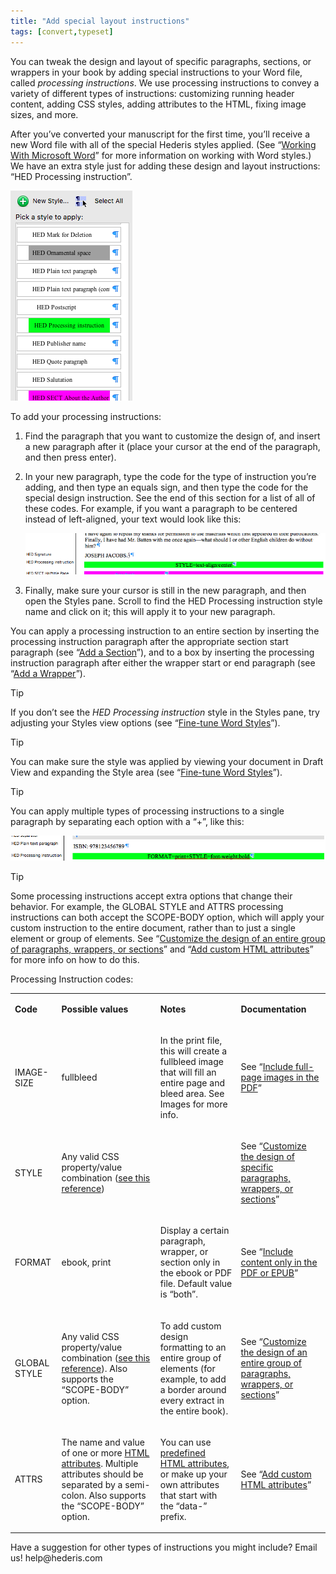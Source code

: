 ```yaml
---
title: "Add special layout instructions"
tags: [convert,typeset]
---
```

 
<html><body><section data-type="chapter" class="hsecchapter" data-hederis-type="hsecchapter" id="custom-design" data-pi-attrs="id: custom-design; data-tags: convert,typeset;" role="doc-chapter" data-tags="convert,typeset" data-author-name=" " data-book-title=" " title="Add special layout instructions"><p class="hblkp" data-hederis-type="hblkp" id="pPTgZQDnx">You can tweak the design and layout of specific paragraphs, sections, or wrappers in your book by adding special instructions to your Word file, called <em data-hederis-type="hspanem" id="pTijsWMew">processing instructions</em>. We use processing instructions to convey a variety of different types of instructions: customizing running header content, adding CSS styles, adding attributes to the HTML, fixing image sizes, and more.</p><p class="hblkp" data-hederis-type="hblkp" id="pC7QQkcAF">After you&#8217;ve converted your manuscript for the first time, you&#8217;ll receive a new Word file with all of the special Hederis styles applied. (See &#8220;<a href="{% link _docs/fine-tune-styles.md %}" class="hspana" data-hederis-type="hspana" id="pB4ZwtC4M">Working With Microsoft Word</a>&#8221; for more information on working with Word styles.) We have an extra style just for adding these design and layout instructions: &#8220;HED Processing instruction&#8221;.</p><img data-hederis-type="hblkimg" class="hblkimg" id="pYjkVbidK" src="/images/pi1.png" data-img-src="/images/pi1.png"/><p class="hblkp" data-hederis-type="hblkp" id="pi9og0wCX">To add your processing instructions:</p><ol class="hwprnumlist" data-hederis-type="hwprnumlist" id="pmHxKd26i"><li class="hblkoli" data-hederis-type="hblkoli" id="liM5lC9LUg"><p class="hblkoli" data-hederis-type="hblklip" id="pLGirY340">Find the paragraph that you want to customize the design of, and insert a new paragraph after it (place your cursor at the end of the paragraph, and then press enter).</p></li><li class="hblkoli" data-hederis-type="hblkoli" id="lisefTq7Tz"><p class="hblkoli" data-hederis-type="hblklip" id="pjGiuylTM">In your new paragraph, type the code for the type of instruction you&#8217;re adding, and then type an equals sign, and then type the code for the special design instruction. See the end of this section for a list of all of these codes. For example, if you want a paragraph to be centered instead of left-aligned, your text would look like this:</p><img data-hederis-type="hblkimg" class="hblkimg" id="pzblcRNln" src="/images/pi2.png" data-img-src="/images/pi2.png"/></li><li class="hblkoli" data-hederis-type="hblkoli" id="liZkrljL6f"><p class="hblkoli" data-hederis-type="hblklip" id="prGN5ujxg">Finally, make sure your cursor is still in the new paragraph, and then open the Styles pane. Scroll to find the HED Processing instruction style name and click on it; this will apply it to your new paragraph.</p></li></ol><p class="hblkp" data-hederis-type="hblkp" id="piFMT3sdn">You can apply a processing instruction to an entire section by inserting the processing instruction paragraph after the appropriate section start paragraph (see &#8220;<a href="{% link _docs/add-a-section.md %}" class="hspana" data-hederis-type="hspana" id="pYrmfNJvF">Add a Section</a>&#8221;), and to a box by inserting the processing instruction paragraph after either the wrapper start or end paragraph (see &#8220;<a href="{% link _docs/add-a-wrapper.md %}" class="hspana" data-hederis-type="hspana" id="pKb8RrFQ8">Add a Wrapper</a>&#8221;).</p><div class="hwprbox box" data-hederis-type="hwprbox" id="pEQmXkptC" data-type="sidebar"><p class="hblktype" data-hederis-type="hblktype" id="prFR2ux5w">Tip</p><p class="hblkp" data-hederis-type="hblkp" id="pTi1QI2s1">If you don&#8217;t see the <em class="hspanem" data-hederis-type="hspanem" id="p2oIHT6Tz">HED Processing instruction</em> style in the Styles pane, try adjusting your Styles view options (see &#8220;<a href="{% link _docs/fine-tune-styles.md %}" class="hspana" data-hederis-type="hspana" id="pgFa0PYcc">Fine-tune Word Styles</a>&#8221;).</p></div><div class="hwprbox box" data-hederis-type="hwprbox" id="pbIgMlH3M" data-type="sidebar"><p class="hblktype" data-hederis-type="hblktype" id="pA80NaC0y">Tip</p><p class="hblkp" data-hederis-type="hblkp" id="pZUb92qKV">You can make sure the style was applied by viewing your document in Draft View and expanding the Style area (see &#8220;<a href="{% link _docs/fine-tune-styles.md %}" class="hspana" data-hederis-type="hspana" id="pMaC95iXb">Fine-tune Word Styles</a>&#8221;).</p></div><div class="hwprbox box" data-hederis-type="hwprbox" id="pNhD53WfO" data-type="sidebar"><p class="hblktype" data-hederis-type="hblktype" id="pFouxy9rZ">Tip</p><p class="hblkp" data-hederis-type="hblkp" id="p0PvnT30c">You can apply multiple types of processing instructions to a single paragraph by separating each option with a &#8220;+&#8221;, like this:</p><img data-hederis-type="hblkimg" class="hblkimg" id="pAWRkO5DN" src="/images/pi3.png" data-img-src="/images/pi3.png"/></div><div class="hwprbox box" data-hederis-type="hwprbox" id="punwEISl0" data-type="sidebar"><p class="hblktype" data-hederis-type="hblktype" id="pPacUqwY3">Tip</p><p class="hblkp" data-hederis-type="hblkp" id="pxvnfObm1">Some processing instructions accept extra options that change their behavior. For example, the GLOBAL STYLE and ATTRS processing instructions can both accept the SCOPE-BODY option, which will apply your custom instruction to the entire document, rather than to just a single element or group of elements. See &#8220;<a href="{% link _docs/global-paragraph-design.md %}" class="hspana" data-hederis-type="hspana" id="pzs9WDGrc">Customize the design of an entire group of paragraphs, wrappers, or sections</a>&#8221; and &#8220;<a href="{% link _docs/custom-attributes.md %}" class="hspana" data-hederis-type="hspana" id="pNcqwJ9lI">Add custom HTML attributes</a>&#8221; for more info on how to do this.</p></div><p class="hblkp" data-hederis-type="hblkp" id="p1lE7fbgt">Processing Instruction codes:</p><table id="pJsY4XSrB" data-hederis-type="hwprtable" class="hwprtable"><tr data-hederis-type="hwprtr" class="hwprtr" id="pODkZCGfz"><td data-hederis-type="hwprtd" class="hwprtd" id="pgNgtVl4t"><p class="hblkp" data-hederis-type="hblkp" id="pUq1dPmtq"><strong data-hederis-type="hspanstrong" id="pce4MWHgI">Code</strong></p></td><td data-hederis-type="hwprtd" class="hwprtd" id="pX1KyLzyu"><p class="hblkp" data-hederis-type="hblkp" id="p64qStej8"><strong class="hspanstrong" data-hederis-type="hspanstrong" id="pnaPalrwR">Possible values</strong></p></td><td data-hederis-type="hwprtd" class="hwprtd" id="pgaoto6kT"><p class="hblkp" data-hederis-type="hblkp" id="prw96IkAL"><strong class="hspanstrong" data-hederis-type="hspanstrong" id="pGN45Uqaf">Notes</strong></p></td><td data-hederis-type="hwprtd" class="hwprtd" id="p3KQ3jUNc"><p class="hblkp" data-hederis-type="hblkp" id="pQYiJ1Tud"><strong class="hspanstrong" data-hederis-type="hspanstrong" id="pHDMswc9v">Documentation</strong></p></td></tr><tr data-hederis-type="hwprtr" class="hwprtr" id="p7rL2VilY"><td data-hederis-type="hwprtd" class="hwprtd" id="ppyJHltLP"><p class="hblkp" data-hederis-type="hblkp" id="p4sAbD1ji">IMAGE-SIZE</p></td><td data-hederis-type="hwprtd" class="hwprtd" id="prFcwofVV"><p class="hblkp" data-hederis-type="hblkp" id="phQTBcZ57">fullbleed</p></td><td data-hederis-type="hwprtd" class="hwprtd" id="pe28Asbtm"><p class="hblkp" data-hederis-type="hblkp" id="pTGTEwFMz">In the print file, this will create a fullbleed image that will fill an entire page and bleed area. See Images for more info.</p></td><td data-hederis-type="hwprtd" class="hwprtd" id="pudGcQGBk"><p class="hblkp" data-hederis-type="hblkp" id="pazkowYus">See &#8220;<a href="{% link _docs/include-full-page-images.md %}" class="hspana" data-hederis-type="hspana" id="p2GFH1xqA">Include full-page images in the PDF</a>&#8221;</p></td></tr><tr data-hederis-type="hwprtr" class="hwprtr" id="po4ecmFmf"><td data-hederis-type="hwprtd" class="hwprtd" id="pdh4k4zMq"><p class="hblkp" data-hederis-type="hblkp" id="puU0LbpxG">STYLE</p></td><td data-hederis-type="hwprtd" class="hwprtd" id="pXafsIwpm"><p class="hblkp" data-hederis-type="hblkp" id="p3ujhWLaJ">Any valid CSS property/value combination (<a href="https://developer.mozilla.org/en-US/docs/Web/CSS/Reference" class="hspana" data-hederis-type="hspana" id="pDBbO9fV2">see this reference</a>)</p></td><td data-hederis-type="hwprtd" class="hwprtd" id="pFn55sROl"/><td data-hederis-type="hwprtd" class="hwprtd" id="p60JznWCp"><p class="hblkp" data-hederis-type="hblkp" id="pIMBzS5iW">See &#8220;<a href="{% link _docs/custom-paragraph-design.md %}" class="hspana" data-hederis-type="hspana" id="pXd60ExKz">Customize the design of specific paragraphs, wrappers, or sections</a>&#8221;</p></td></tr><tr data-hederis-type="hwprtr" class="hwprtr" id="pjbioap54"><td data-hederis-type="hwprtd" class="hwprtd" id="paKBdH0p4"><p class="hblkp" data-hederis-type="hblkp" id="paPXu4vLl">FORMAT</p></td><td data-hederis-type="hwprtd" class="hwprtd" id="pXZnOIDRy"><p class="hblkp" data-hederis-type="hblkp" id="pRZz3aD3L">ebook, print</p></td><td data-hederis-type="hwprtd" class="hwprtd" id="p6U151QZI"><p class="hblkp" data-hederis-type="hblkp" id="p4rBsoLhD">Display a certain paragraph, wrapper, or section only in the ebook or PDF file. Default value is &#8220;both&#8221;.</p></td><td data-hederis-type="hwprtd" class="hwprtd" id="ps9re9sR6"><p class="hblkp" data-hederis-type="hblkp" id="pOM1FZ2sa">See &#8220;<a href="{% link _docs/include-custom-content.md %}" class="hspana" data-hederis-type="hspana" id="ptjdqrrJZ">Include content only in the PDF or EPUB</a>&#8221;</p></td></tr><tr data-hederis-type="hwprtr" class="hwprtr" id="pLM7xpm3Z"><td data-hederis-type="hwprtd" class="hwprtd" id="pGpbGpICH"><p class="hblkp" data-hederis-type="hblkp" id="psQUaPRiP">GLOBAL STYLE</p></td><td data-hederis-type="hwprtd" class="hwprtd" id="p90VNB5wN"><p class="hblkp" data-hederis-type="hblkp" id="prVKRhpt5">Any valid CSS property/value combination (<a href="https://developer.mozilla.org/en-US/docs/Web/CSS/Reference" class="hspana" data-hederis-type="hspana" id="pzILPIiAL">see this reference</a>). Also supports the &#8220;SCOPE-BODY&#8221; option.</p></td><td data-hederis-type="hwprtd" class="hwprtd" id="pXCFRgaxo"><p class="hblkp" data-hederis-type="hblkp" id="puBDv9hi2">To add custom design formatting to an entire group of elements (for example, to add a border around every extract in the entire book).</p></td><td data-hederis-type="hwprtd" class="hwprtd" id="poVHcjjNg"><p class="hblkp" data-hederis-type="hblkp" id="pCaqfmfNA">See &#8220;<a href="{% link _docs/global-paragraph-design.md %}" class="hspana" data-hederis-type="hspana" id="poqXz1HjM">Customize the design of an entire group of paragraphs, wrappers, or sections</a>&#8221;</p></td></tr><tr data-hederis-type="hwprtr" class="hwprtr" id="p4Lep99cS"><td data-hederis-type="hwprtd" class="hwprtd" id="pK1u5GPEp"><p class="hblkp" data-hederis-type="hblkp" id="p91GmI4Yt">ATTRS</p></td><td data-hederis-type="hwprtd" class="hwprtd" id="pFhrM3T6m"><p class="hblkp" data-hederis-type="hblkp" id="pji2aR1xS">The name and value of one or more <a href="https://developer.mozilla.org/en-US/docs/Web/HTML/Attributes" class="hspana" data-hederis-type="hspana" id="povGTVv2i">HTML attributes</a>. Multiple attributes should be separated by a semi-colon. Also supports the &#8220;SCOPE-BODY&#8221; option.</p></td><td data-hederis-type="hwprtd" class="hwprtd" id="p9ejiUyu8"><p class="hblkp" data-hederis-type="hblkp" id="pb8kXIHDD">You can use <a href="https://developer.mozilla.org/en-US/docs/Web/HTML/Attributes" class="hspana" data-hederis-type="hspana" id="p4fT1mN0g">predefined HTML attributes</a>, or make up your own attributes that start with the &#8220;data-&#8221; prefix.</p></td><td data-hederis-type="hwprtd" class="hwprtd" id="p428XnbGj"><p class="hblkp" data-hederis-type="hblkp" id="pzdkQg9cW">See &#8220;<a href="{% link _docs/custom-attributes.md %}" class="hspana" data-hederis-type="hspana" id="p89g0s8bM">Add custom HTML attributes</a>&#8221;</p></td></tr></table><p class="hblkp" data-hederis-type="hblkp" id="pL7ZmbjdE">Have a suggestion for other types of instructions you might include? Email us! help@hederis.com</p></section></body></html>
